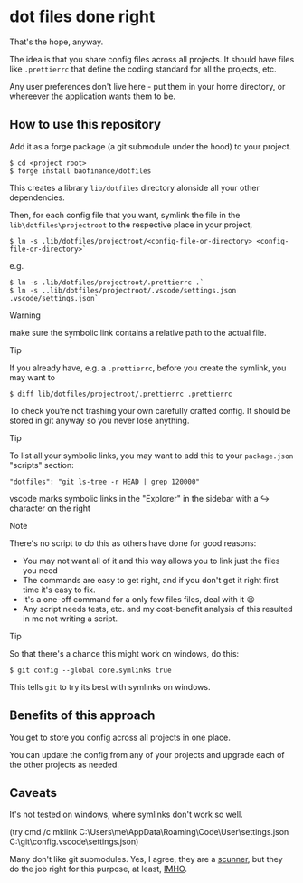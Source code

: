 # dot files done right

That's the hope, anyway.

The idea is that you share config files across all projects. It should have files like `.prettierrc` that define the coding standard for all the projects, etc.

Any user preferences don't live here - put them in your home directory, or whereever the application wants them to be.

## How to use this repository

Add it as a forge package (a git submodule under the hood) to your project.

```shell
$ cd <project root>
$ forge install baofinance/dotfiles
```

This creates a library `lib/dotfiles` directory alonside all your other dependencies.

Then, for each config file that you want, symlink the file in the `lib\dotfiles\projectroot` to the respective place in your project,

``` shell
$ ln -s .lib/dotfiles/projectroot/<config-file-or-directory> <config-file-or-directory>`
```
e.g.

``` shell
$ ln -s .lib/dotfiles/projectroot/.prettierrc .`
$ ln -s ..lib/dotfiles/projectroot/.vscode/settings.json .vscode/settings.json`
```

> [!WARNING]
> make sure the symbolic link contains a relative path to the actual file.

> [!TIP]
> If you already have, e.g. a `.prettierrc`, before you create the symlink, you may want to
>
> `$ diff lib/dotfiles/projectroot/.prettierrc .prettierrc`
>
> To check you're not trashing your own carefully crafted config. It should be stored in git anyway so you never lose anything.

> [!TIP]
> To list all your symbolic links, you may want to add this to your `package.json` "scripts" section:
>
> `"dotfiles": "git ls-tree -r HEAD | grep 120000"`
>
> vscode marks symbolic links in the "Explorer" in the sidebar with a ↪️ character on the right

> [!NOTE]
> There's no script to do this as others have done for good reasons:
>
> - You may not want all of it and this way allows you to link just the files you need
> - The commands are easy to get right, and if you don't get it right first time it's easy to fix.
> - It's a one-off command for a only few files files, deal with it :smiley:
> - Any script needs tests, etc. and my cost-benefit analysis of this resulted in me not writing a script.

> [!TIP]
> So that there's a chance this might work on windows, do this:
>
> `$ git config --global core.symlinks true`
>
> This tells `git` to try its best with symlinks on windows.

## Benefits of this approach

You get to store you config across all projects in one place.

You can update the config from any of your projects and upgrade each of the other projects as needed.

## Caveats

It's not tested on windows, where symlinks don't work so well.

(try cmd /c mklink C:\Users\me\AppData\Roaming\Code\User\settings.json C:\git\config\.vscode\settings.json)

Many don't like git submodules. Yes, I agree, they are a [scunner](https://dsl.ac.uk/entry/dost/scunner_n 'Scots word scunner'), but they do the job right for this purpose, at least, [IMHO](https://en.wiktionary.org/wiki/IMHO).
